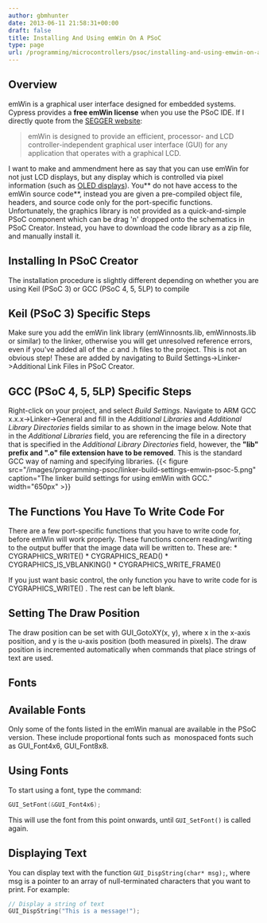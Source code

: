 ```yaml
---
author: gbmhunter
date: 2013-06-11 21:58:31+00:00
draft: false
title: Installing And Using emWin On A PSoC
type: page
url: /programming/microcontrollers/psoc/installing-and-using-emwin-on-a-psoc
---
```


## Overview

emWin is a graphical user interface designed for embedded systems. Cypress provides a **free emWin license** when you use the PSoC IDE. If I directly quote from the [SEGGER website](http://www.segger.com/emwin.html):

<blockquote>emWin is designed to provide an efficient, processor- and LCD controller-independent graphical user interface (GUI) for any application that operates with a graphical LCD.</blockquote>

I want to make and ammendment here as say that you can use emWin for not just LCD displays, but any display which is controlled via pixel information (such as [OLED displays](/electronics/components/oled-screens)). You** do not have access to the emWin source code**, instead you are given a pre-compiled object file, headers, and source code only for the port-specific functions. Unfortunately, the graphics library is not provided as a quick-and-simple PSoC component which can be drag 'n' dropped onto the schematics in PSoC Creator. Instead, you have to download the code library as a zip file, and manually install it.

## Installing In PSoC Creator

The installation procedure is slightly different depending on whether you are using Keil (PSoC 3) or GCC (PSoC 4, 5, 5LP) to compile

## Keil (PSoC 3) Specific Steps

Make sure you add the emWin link library (emWinnosnts.lib, emWinnosts.lib or similar) to the linker, otherwise you will get unresolved reference errors, even if you've added all of the .c and .h files to the project. This is not an obvious step! These are added by navigating to Build Settings->Linker->Additional Link Files in PSoC Creator.

## GCC (PSoC 4, 5, 5LP) Specific Steps

Right-click on your project, and select _Build Settings_. Navigate to ARM GCC x.x.x->Linker->General and fill in the _Additional Libraries_ and _Additional Library Directories_ fields similar to as shown in the image below. Note that in the _Additional Libraries_ field, you are referencing the file in a directory that is specified in the _Additional Library Directories_ field, however, the **"lib" prefix and ".o" file extension have to be removed**. This is the standard GCC way of naming and specifying libraries. {{< figure src="/images/programming-psoc/linker-build-settings-emwin-psoc-5.png" caption="The linker build settings for using emWin with GCC."  width="650px" >}}

## The Functions You Have To Write Code For

There are a few port-specific functions that you have to write code for, before emWin will work properly. These functions concern reading/writing to the output buffer that the image data will be written to. These are:  * CYGRAPHICS_WRITE()  * CYGRAPHICS_READ()  * CYGRAPHICS_IS_VBLANKING()  * CYGRAPHICS_WRITE_FRAME()

If you just want basic control, the only function you have to write code for is CYGRAPHICS_WRITE() . The rest can be left blank.

## Setting The Draw Position

The draw position can be set with GUI_GotoXY(x, y), where x in the x-axis position, and y is the u-axis position (both measured in pixels). The draw position is incremented automatically when commands that place strings of text are used.

## Fonts

## Available Fonts

Only some of the fonts listed in the emWin manual are available in the PSoC version. These include proportional fonts such as  monospaced fonts such as GUI_Font4x6, GUI_Font8x8.

## Using Fonts

To start using a font, type the command:

```c
GUI_SetFont(&GUI_Font4x6);
```

This will use the font from this point onwards, until `GUI_SetFont()` is called again.

## Displaying Text

You can display text with the function `GUI_DispString(char* msg);`, where msg is a pointer to an array of null-terminated characters that you want to print. For example:
    
```c
// Display a string of text
GUI_DispString("This is a message!");
```